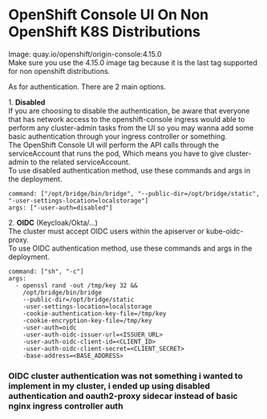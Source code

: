 # OpenShift Console UI On Non OpenShift K8S Distributions

Image: quay.io/openshift/origin-console:4.15.0  
Make sure you use the 4.15.0 image tag because it is the last tag supported for non openshift distributions.  

As for authentication. There are 2 main options.

1\. **Disabled**  
If you are choosing to disable the authentication, be aware that everyone that has network access to the openshift-console ingress would able to perform any cluster-admin tasks from the UI so you may wanna add some basic authentication through your ingress controller or something.   
The OpenShift Console UI will perform the API calls through the serviceAccount that runs the pod, Which means you have to give cluster-admin to the related serviceAccount.  
To use disabled authentication method, use these commands and args in the deployment.
```
command: ["/opt/bridge/bin/bridge", "--public-dir=/opt/bridge/static", "-user-settings-location=localstorage"]
args: ["-user-auth=disabled"]
```

2\. **OIDC** (Keycloak/Okta/...)  
The cluster must accept OIDC users within the apiserver or kube-oidc-proxy.    
To use OIDC authentication method, use these commands and args in the deployment.
```
command: ["sh", "-c"]
args:
  - openssl rand -out /tmp/key 32 &&
    /opt/bridge/bin/bridge
    --public-dir=/opt/bridge/static
    -user-settings-location=localstorage
    -cookie-authentication-key-file=/tmp/key
    -cookie-encryption-key-file=/tmp/key
    -user-auth=oidc
    -user-auth-oidc-issuer-url=<ISSUER_URL>
    -user-auth-oidc-client-id=<CLIENT_ID>
    -user-auth-oidc-client-secret=<CLIENT_SECRET>
    -base-address=<BASE_ADDRESS>
```

### OIDC cluster authentication was not something i wanted to implement in my cluster, i ended up using disabled authentication and oauth2-proxy sidecar instead of basic nginx ingress controller auth
